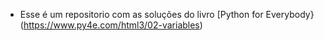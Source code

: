 - Esse é um repositorio com as soluções do livro [Python for Everybody}(https://www.py4e.com/html3/02-variables)

